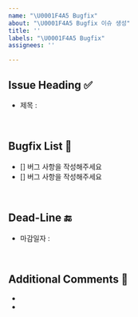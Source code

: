 ```yaml
---
name: "\U0001F4A5 Bugfix"
about: "\U0001F4A5 Bugfix 이슈 생성"
title: ''
labels: "\U0001F4A5 Bugfix"
assignees: ''

---
```


## Issue Heading ✅

- 제목 : 

<br/>

## Bugfix List 📄

- [] 버그 사항을 작성해주세요
- [] 버그 사항을 작성해주세요

<br/>

## Dead-Line 🔚

- 마감일자 : 

<br/>

## Additional Comments 💬

-
-
<br/>

